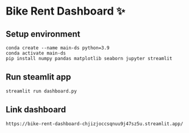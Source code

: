 # Bike Rent Dashboard ✨

## Setup environment
```
conda create --name main-ds python=3.9
conda activate main-ds
pip install numpy pandas matplotlib seaborn jupyter streamlit
```

## Run steamlit app
```
streamlit run dashboard.py
```

## Link dashboard
```
https://bike-rent-dashboard-chjizjoccsqnuu9j47sz5u.streamlit.app/
```
